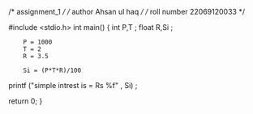 /* assignment_1 */ 
/* author Ahsan ul haq */
/* roll number 22069120033 */

#include <stdio.h>
int main()
{
    int P,T ;
    float R,Si ;

        P = 1000
        T = 2
        R = 3.5

        Si = (P*T*R)/100

printf ("simple intrest is = Rs %f" , Si) ;

return 0;
}